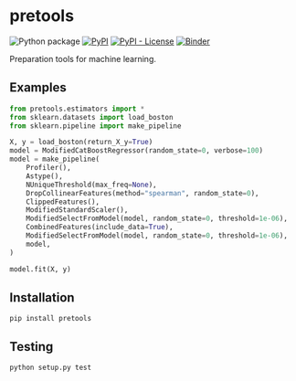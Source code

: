 # pretools

![Python package](https://github.com/Y-oHr-N/pretools/workflows/Python%20package/badge.svg?branch=master)
[![PyPI](https://img.shields.io/pypi/v/pretools)](https://pypi.org/project/pretools/)
[![PyPI - License](https://img.shields.io/pypi/l/pretools)](https://pypi.org/project/pretools/)
[![Binder](https://mybinder.org/badge.svg)](https://mybinder.org/v2/gh/Y-oHr-N/pretools/master)

Preparation tools for machine learning.

## Examples

```python
from pretools.estimators import *
from sklearn.datasets import load_boston
from sklearn.pipeline import make_pipeline

X, y = load_boston(return_X_y=True)
model = ModifiedCatBoostRegressor(random_state=0, verbose=100)
model = make_pipeline(
    Profiler(),
    Astype(),
    NUniqueThreshold(max_freq=None),
    DropCollinearFeatures(method="spearman", random_state=0),
    ClippedFeatures(),
    ModifiedStandardScaler(),
    ModifiedSelectFromModel(model, random_state=0, threshold=1e-06),
    CombinedFeatures(include_data=True),
    ModifiedSelectFromModel(model, random_state=0, threshold=1e-06),
    model,
)

model.fit(X, y)
```

## Installation

```
pip install pretools
```

## Testing

```
python setup.py test
```
